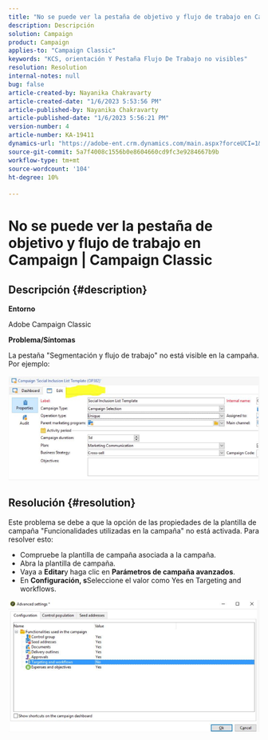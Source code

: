 ```yaml
---
title: "No se puede ver la pestaña de objetivo y flujo de trabajo en Campaign | Campaign Classic"
description: Descripción
solution: Campaign
product: Campaign
applies-to: "Campaign Classic"
keywords: "KCS, orientación Y Pestaña Flujo De Trabajo no visibles"
resolution: Resolution
internal-notes: null
bug: false
article-created-by: Nayanika Chakravarty
article-created-date: "1/6/2023 5:53:56 PM"
article-published-by: Nayanika Chakravarty
article-published-date: "1/6/2023 5:56:21 PM"
version-number: 4
article-number: KA-19411
dynamics-url: "https://adobe-ent.crm.dynamics.com/main.aspx?forceUCI=1&pagetype=entityrecord&etn=knowledgearticle&id=d629bf14-eb8d-ed11-81ac-6045bd006ce9"
source-git-commit: 5a7f4008c1556b0e8604660cd9fc3e9284667b9b
workflow-type: tm+mt
source-wordcount: '104'
ht-degree: 10%

---
```


# No se puede ver la pestaña de objetivo y flujo de trabajo en Campaign | Campaign Classic

## Descripción {#description}


<b>Entorno</b>

Adobe Campaign Classic

<b>Problema/Síntomas</b>

La pestaña &quot;Segmentación y flujo de trabajo&quot; no está visible en la campaña. Por ejemplo:
<br><br>![](assets/___d729bf14-eb8d-ed11-81ac-6045bd006ce9___.png)<br>

## Resolución {#resolution}


Este problema se debe a que la opción de las propiedades de la plantilla de campaña &quot;Funcionalidades utilizadas en la campaña&quot; no está activada. Para resolver esto:

- Compruebe la plantilla de campaña asociada a la campaña.
- Abra la plantilla de campaña.
- Vaya a <b>Editar</b>y haga clic en <b>Parámetros de campaña avanzados</b>.
- En <b>Configuración, s</b>Seleccione el valor como Yes en Targeting and workflows.


![](assets/f184a935-4ace-ec11-a7b5-00224809c196.png)
